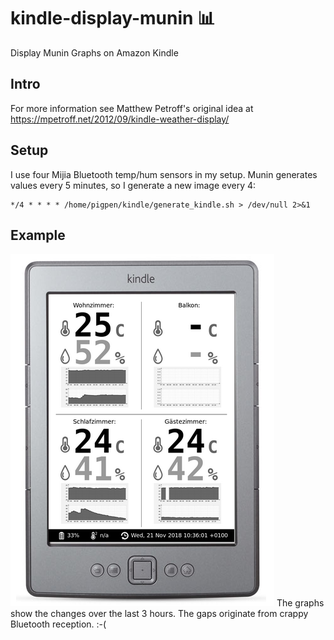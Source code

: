 # kindle-display-munin :bar_chart:
Display Munin Graphs on Amazon Kindle

## Intro

For more information see Matthew Petroff's original idea at https://mpetroff.net/2012/09/kindle-weather-display/

## Setup

I use four Mijia Bluetooth temp/hum sensors in my setup. Munin generates values every 5 minutes, so I generate a new image every 4:

```
*/4 * * * * /home/pigpen/kindle/generate_kindle.sh > /dev/null 2>&1
```

## Example
![Kindle Example](https://github.com/mreymann/kindle-display-munin/blob/master/example.png)
The graphs show the changes over the last 3 hours. The gaps originate from crappy Bluetooth reception. :-(
